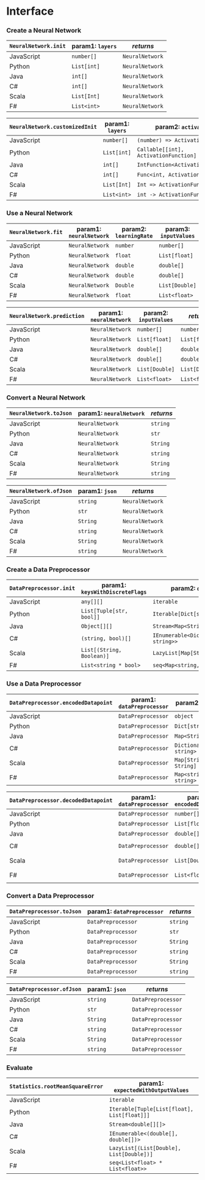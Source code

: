 # Interface

### Create a Neural Network

`NeuralNetwork.init` | param1: `layers` | _returns_
---                  | ---              | ---
JavaScript           | `number[]`       | `NeuralNetwork`
Python               | `List[int]`      | `NeuralNetwork`
Java                 | `int[]`          | `NeuralNetwork`
C#                   | `int[]`          | `NeuralNetwork`
Scala                | `List[Int]`      | `NeuralNetwork`
F#                   | `List<int>`      | `NeuralNetwork`

`NeuralNetwork.customizedInit` | param1: `layers` | param2: `activationF`                 | param3: `weightInitF`    | _returns_
---                            | ---              | ---                                   | ---                      | ---
JavaScript                     | `number[]`       | `(number) => ActivationFunction`      | `(number) => number`     | `NeuralNetwork`
Python                         | `List[int]`      | `Callable[[int], ActivationFunction]` | `Callable[[int], float]` | `NeuralNetwork`
Java                           | `int[]`          | `IntFunction<ActivationFunction>`     | `IntFunction<Double>`    | `NeuralNetwork`
C#                             | `int[]`          | `Func<int, ActivationFunction>`       | `Func<int, Double>`      | `NeuralNetwork`
Scala                          | `List[Int]`      | `Int => ActivationFunction`           | `Int => Double`          | `NeuralNetwork`
F#                             | `List<int>`      | `int -> ActivationFunction`           | `int -> float`           | `NeuralNetwork`

### Use a Neural Network

`NeuralNetwork.fit` | param1: `neuralNetwork` | param2: `learningRate` | param3: `inputValues` | param4: `expectedOutput` | _returns_
---                 | ---                     | ---                    | ---                   | ---                      | ---
JavaScript          | `NeuralNetwork`         | `number`               | `number[]`            | `number[]`               | `NeuralNetwork`
Python              | `NeuralNetwork`         | `float`                | `List[float]`         | `List[float]`            | `NeuralNetwork`
Java                | `NeuralNetwork`         | `double`               | `double[]`            | `double[]`               | `NeuralNetwork`
C#                  | `NeuralNetwork`         | `double`               | `double[]`            | `double[]`               | `NeuralNetwork`
Scala               | `NeuralNetwork`         | `Double`               | `List[Double]`        | `List[Double]`           | `NeuralNetwork`
F#                  | `NeuralNetwork`         | `float`                | `List<float>`         | `List<float>`            | `NeuralNetwork`

`NeuralNetwork.prediction` | param1: `neuralNetwork` | param2: `inputValues` | _returns_
---                        | ---                     | ---                   | ---
JavaScript                 | `NeuralNetwork`         | `number[]`            | `number[]`
Python                     | `NeuralNetwork`         | `List[float]`         | `List[float]`
Java                       | `NeuralNetwork`         | `double[]`            | `double[]`
C#                         | `NeuralNetwork`         | `double[]`            | `double[]`
Scala                      | `NeuralNetwork`         | `List[Double]`        | `List[Double]`
F#                         | `NeuralNetwork`         | `List<float>`         | `List<float>`

### Convert a Neural Network

`NeuralNetwork.toJson` | param1: `neuralNetwork` | _returns_
---                    | ---                     | ---
JavaScript             | `NeuralNetwork`         | `string`
Python                 | `NeuralNetwork`         | `str`
Java                   | `NeuralNetwork`         | `String`
C#                     | `NeuralNetwork`         | `string`
Scala                  | `NeuralNetwork`         | `String`
F#                     | `NeuralNetwork`         | `string`

`NeuralNetwork.ofJson` | param1: `json` | _returns_
---                    | ---            | ---
JavaScript             | `string`       | `NeuralNetwork`
Python                 | `str`          | `NeuralNetwork`
Java                   | `String`       | `NeuralNetwork`
C#                     | `string`       | `NeuralNetwork`
Scala                  | `String`       | `NeuralNetwork`
F#                     | `string`       | `NeuralNetwork`

### Create a Data Preprocessor

`DataPreprocessor.init` | param1: `keysWithDiscreteFlags` | param2: `datapoints`                      | _returns_
---                     | ---                             | ---                                       | ---
JavaScript              | `any[][]`                       | `iterable`                                | `DataPreprocessor`
Python                  | `List[Tuple[str, bool]]`        | `Iterable[Dict[str, str]]`                | `DataPreprocessor`
Java                    | `Object[][]`                    | `Stream<Map<String,String>>`              | `DataPreprocessor`
C#                      | `(string, bool)[]`              | `IEnumerable<Dictionary<string, string>>` | `DataPreprocessor`
Scala                   | `List[(String, Boolean)]`       | `LazyList[Map[String, String]]`           | `DataPreprocessor`
F#                      | `List<string * bool>`           | `seq<Map<string, string>>`                | `DataPreprocessor`

### Use a Data Preprocessor

`DataPreprocessor.encodedDatapoint` | param1: `dataPreprocessor` | param2: `datapoint`          | _returns_
---                                 | ---                        | ---                          | ---
JavaScript                          | `DataPreprocessor`         | `object`                     | `number[]`
Python                              | `DataPreprocessor`         | `Dict[str, str]`             | `List[float]`
Java                                | `DataPreprocessor`         | `Map<String,String>`         | `double[]`
C#                                  | `DataPreprocessor`         | `Dictionary<string, string>` | `double[]`
Scala                               | `DataPreprocessor`         | `Map[String, String]`        | `List[Double]`
F#                                  | `DataPreprocessor`         | `Map<string, string>`        | `List<float>`

`DataPreprocessor.decodedDatapoint` | param1: `dataPreprocessor` | param2: `encodedDatapoint` | _returns_
---                                 | ---                        | ---                        | ---
JavaScript                          | `DataPreprocessor`         | `number[]`                 | `object`
Python                              | `DataPreprocessor`         | `List[float]`              | `Dict[str, str]`
Java                                | `DataPreprocessor`         | `double[]`                 | `Map<String,String>`
C#                                  | `DataPreprocessor`         | `double[]`                 | `Dictionary<string, string>`
Scala                               | `DataPreprocessor`         | `List[Double]`             | `Map[String, String]`
F#                                  | `DataPreprocessor`         | `List<float>`              | `Map<string, string>`

### Convert a Data Preprocessor

`DataPreprocessor.toJson` | param1: `dataPreprocessor` | _returns_
---                       | ---                     | ---
JavaScript                | `DataPreprocessor`         | `string`
Python                    | `DataPreprocessor`         | `str`
Java                      | `DataPreprocessor`         | `String`
C#                        | `DataPreprocessor`         | `string`
Scala                     | `DataPreprocessor`         | `String`
F#                        | `DataPreprocessor`         | `string`

`DataPreprocessor.ofJson` | param1: `json` | _returns_
---                       | ---            | ---
JavaScript                | `string`       | `DataPreprocessor`
Python                    | `str`          | `DataPreprocessor`
Java                      | `String`       | `DataPreprocessor`
C#                        | `string`       | `DataPreprocessor`
Scala                     | `String`       | `DataPreprocessor`
F#                        | `string`       | `DataPreprocessor`

### Evaluate

`Statistics.rootMeanSquareError` | param1: `expectedWithOutputValues`          | _returns_
---                              | ---                                         | ---
JavaScript                       | `iterable`                                  | `number`
Python                           | `Iterable[Tuple[List[float], List[float]]]` | `float`
Java                             | `Stream<double[][]>`                        | `double`
C#                               | `IEnumerable<(double[], double[])>`         | `double`
Scala                            | `LazyList[(List[Double], List[Double])]`    | `Double`
F#                               | `seq<List<float> * List<float>>`            | `float`